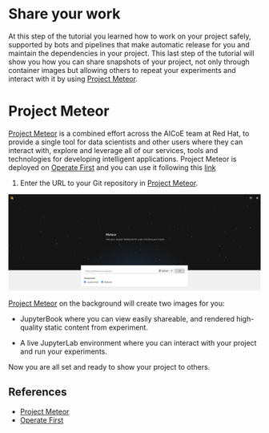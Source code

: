 # Share your work

At this step of the tutorial you learned how to work on your project safely, supported by bots and pipelines that make automatic release for you and maintain the dependencies in your project. This last step of the tutorial will show you how you can share snapshots of your project, not only through container images but allowing others to repeat your experiments and interact with it by using [Project Meteor][1].

# Project Meteor

[Project Meteor][1] is a combined effort across the AICoE team at Red Hat, to provide a single tool for data scientists and other users where they can interact with, explore and leverage all of our services, tools and technologies for developing intelligent applications. Project Meteor is deployed on [Operate First][2] and you can use it following this [link](http://meteor-shower-aicoe-meteor.apps.zero.massopen.cloud/)


1. Enter the URL to your Git repository in [Project Meteor][1].

<div style="text-align:center">
<img alt="Enter URL Project Meteor" src="https://raw.githubusercontent.com/AICoE/manage-dependencies-tutorial/master/docs/images/ProjectMeteorEnterURL.png">
</div>

[Project Meteor][1] on the background will create two images for you:

- JupyterBook where you can view easily shareable, and rendered high-quality static content from experiment.

- A live JupyterLab environment where you can interact with your project and run your experiments.

Now you are all set and ready to show your project to others.


## References

* [Project Meteor][1]
* [Operate First][2]

[1]: https://github.com/AICoE/meteor
[2]: https://www.operate-first.cloud/
